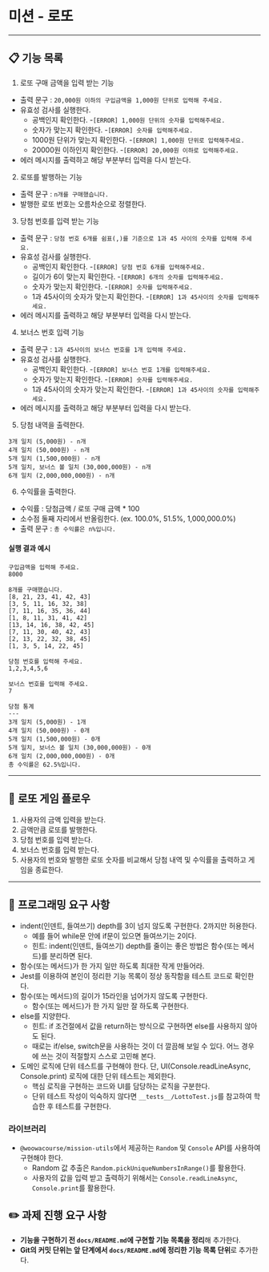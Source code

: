 # 미션 - 로또
---
## 📋 기능 목록
1. 로또 구매 금액을 입력 받는 기능
- 출력 문구 : `20,000원 이하의 구입금액을 1,000원 단위로 입력해 주세요.`
- 유효성 검사를 실행한다.
    - 공백인지 확인한다.
        -`[ERROR] 1,000원 단위의 숫자를 입력해주세요.`
    - 숫자가 맞는지 확인한다.
        -`[ERROR] 숫자를 입력해주세요.`
    - 1000원 단위가 맞는지 확인한다.
        -`[ERROR] 1,000원 단위로 입력해주세요.`
    - 20000원 이하인지 확인한다.
        -`[ERROR] 20,000원 이하로 입력해주세요.`
- 에러 메시지를 출력하고 해당 부분부터 입력을 다시 받는다.

2. 로또를 발행하는 기능
- 출력 문구 : `n개를 구매했습니다.`
- 발행한 로또 번호는 오름차순으로 정렬한다.

3. 당첨 번호를 입력 받는 기능
- 출력 문구 : `당첨 번호 6개를 쉼표(,)를 기준으로 1과 45 사이의 숫자를 입력해 주세요.`
- 유효성 검사를 실행한다.
    - 공백인지 확인한다.
        -`[ERROR] 당첨 번호 6개를 입력해주세요.`
    - 길이가 6이 맞는지 확인한다.
        -`[ERROR] 6개의 숫자를 입력해주세요.`
    - 숫자가 맞는지 확인한다.
        -`[ERROR] 숫자를 입력해주세요.`
    - 1과 45사이의 숫자가 맞는지 확인한다.
        -`[ERROR] 1과 45사이의 숫자를 입력해주세요.`
- 에러 메시지를 출력하고 해당 부분부터 입력을 다시 받는다.

4. 보너스 번호 입력 기능
- 출력 문구 : `1과 45사이의 보너스 번호를 1개 입력해 주세요.`
- 유효성 검사를 실행한다.
    - 공백인지 확인한다.
        -`[ERROR] 보너스 번호 1개를 입력해주세요.`
    - 숫자가 맞는지 확인한다.
        -`[ERROR] 숫자를 입력해주세요.`
    - 1과 45사이의 숫자가 맞는지 확인한다.
        -`[ERROR] 1과 45사이의 숫자를 입력해주세요.`
- 에러 메시지를 출력하고 해당 부분부터 입력을 다시 받는다.

5. 당첨 내역을 출력한다.
```
3개 일치 (5,000원) - n개
4개 일치 (50,000원) - n개
5개 일치 (1,500,000원) - n개
5개 일치, 보너스 볼 일치 (30,000,000원) - n개
6개 일치 (2,000,000,000원) - n개
```

6. 수익률을 출력한다.
- 수익률 : 당첨금액 / 로또 구매 금액 * 100
- 소수점 둘째 자리에서 반올림한다. (ex. 100.0%, 51.5%, 1,000,000.0%)
- 출력 문구 : `총 수익률은 n%입니다.`

#### 실행 결과 예시

```
구입금액을 입력해 주세요.
8000

8개를 구매했습니다.
[8, 21, 23, 41, 42, 43]
[3, 5, 11, 16, 32, 38]
[7, 11, 16, 35, 36, 44]
[1, 8, 11, 31, 41, 42]
[13, 14, 16, 38, 42, 45]
[7, 11, 30, 40, 42, 43]
[2, 13, 22, 32, 38, 45]
[1, 3, 5, 14, 22, 45]

당첨 번호를 입력해 주세요.
1,2,3,4,5,6

보너스 번호를 입력해 주세요.
7

당첨 통계
---
3개 일치 (5,000원) - 1개
4개 일치 (50,000원) - 0개
5개 일치 (1,500,000원) - 0개
5개 일치, 보너스 볼 일치 (30,000,000원) - 0개
6개 일치 (2,000,000,000원) - 0개
총 수익률은 62.5%입니다.
```

---
## 🌊 로또 게임 플로우
1. 사용자의 금액 입력을 받는다.
2. 금액만큼 로또를 발행한다.
3. 당첨 번호를 입력 받는다.
4. 보너스 번호를 입력 받는다.
5. 사용자의 번호와 발행한 로또 숫자를 비교해서 당첨 내역 및 수익률을 출력하고 게임을 종료한다.
---
## 🎯 프로그래밍 요구 사항
- indent(인덴트, 들여쓰기) depth를 3이 넘지 않도록 구현한다. 2까지만 허용한다.
  - 예를 들어 while문 안에 if문이 있으면 들여쓰기는 2이다.
  - 힌트: indent(인덴트, 들여쓰기) depth를 줄이는 좋은 방법은 함수(또는 메서드)를 분리하면 된다.
- 함수(또는 메서드)가 한 가지 일만 하도록 최대한 작게 만들어라.
- Jest를 이용하여 본인이 정리한 기능 목록이 정상 동작함을 테스트 코드로 확인한다.
- 함수(또는 메서드)의 길이가 15라인을 넘어가지 않도록 구현한다.
  - 함수(또는 메서드)가 한 가지 일만 잘 하도록 구현한다.
- else를 지양한다.
  - 힌트: if 조건절에서 값을 return하는 방식으로 구현하면 else를 사용하지 않아도 된다.
  - 때로는 if/else, switch문을 사용하는 것이 더 깔끔해 보일 수 있다. 어느 경우에 쓰는 것이 적절할지 스스로 고민해 본다.
- 도메인 로직에 단위 테스트를 구현해야 한다. 단, UI(Console.readLineAsync, Console.print) 로직에 대한 단위 테스트는 제외한다.
  - 핵심 로직을 구현하는 코드와 UI를 담당하는 로직을 구분한다.
  - 단위 테스트 작성이 익숙하지 않다면 `__tests__/LottoTest.js`를 참고하여 학습한 후 테스트를 구현한다.

### 라이브러리

- `@woowacourse/mission-utils`에서 제공하는 `Random` 및 `Console` API를 사용하여 구현해야 한다.
  - Random 값 추출은 `Random.pickUniqueNumbersInRange()`를 활용한다.
  - 사용자의 값을 입력 받고 출력하기 위해서는 `Console.readLineAsync`, `Console.print`를 활용한다.

## ✏️ 과제 진행 요구 사항
- **기능을 구현하기 전 `docs/README.md`에 구현할 기능 목록을 정리**해 추가한다.
- **Git의 커밋 단위는 앞 단계에서 `docs/README.md`에 정리한 기능 목록 단위**로 추가한다.